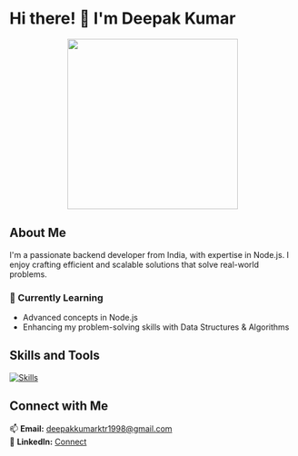 # Hi there! 👋 I'm Deepak Kumar

<p align="center">
  <img src="https://i.pinimg.com/originals/60/02/ef/6002ef32f236ecb7c0d8744f374da976.gif" width="300">
</p>

## About Me
I'm a passionate backend developer from India, with expertise in Node.js. I enjoy crafting efficient and scalable solutions that solve real-world problems.

### 🌱 Currently Learning
- Advanced concepts in Node.js
- Enhancing my problem-solving skills with Data Structures & Algorithms

## Skills and Tools
[![Skills](https://skillicons.dev/icons?i=java,javascript,github,nodejs,mongodb,mysql,html,css,postman&theme=light)](https://skillicons.dev)

## Connect with Me
📫 **Email:** deepakkumarktr1998@gmail.com  
🔗 **LinkedIn:** [Connect](https://www.linkedin.com/in/deepak-k23/)

